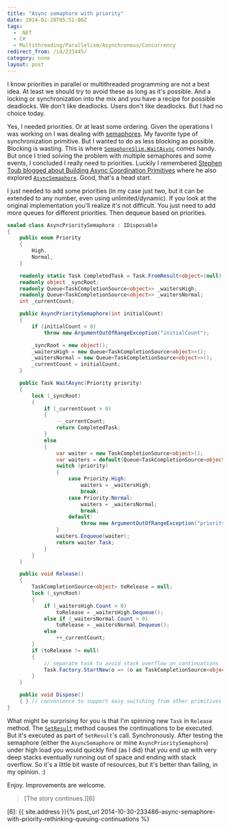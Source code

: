 ```yaml
---
title: "Async semaphore with priority"
date: 2014-02-28T05:51:00Z
tags:
  - .NET
  - C#
  - Multithreading/Parallelism/Asynchronous/Concurrency
redirect_from: /id/233445/
category: none
layout: post
---
```

I know priorities in parallel or multithreaded programming are not a best idea. At least we should try to avoid these as long as it's possible. And a locking or synchronization into the mix and you have a recipe for possible deadlocks. We don't like deadlocks. Users don't like deadlocks. But I had no choice today.

<!-- excerpt -->

Yes, I needed priorities. Or at least some ordering. Given the operations I was working on I was dealing with [semaphores][1]. My favorite type of synchronization primitive. But I wanted to do as less blocking as possible. Blocking is wasting. This is where [`SemaphoreSlim.WaitAsync`][4] comes handy. But once I tried solving the problem with multiple semaphores and some events, I concluded I really need to priorities. Luckily I remembered [Stephen Toub blogged about Building Async Coordination Primitives][2] where he also explored [`AsyncSemaphore`][3]. Good, that's a head start.

I just needed to add some priorities (in my case just two, but it can be extended to any number, even using unlimited/dynamic). If you look at the original implementation you'll realize it's not difficult. You just need to add more queues for different priorities. Then dequeue based on priorities.

```csharp
sealed class AsyncPrioritySemaphore : IDisposable
{
	public enum Priority
	{
		High,
		Normal,
	}

	readonly static Task CompletedTask = Task.FromResult<object>(null);
	readonly object _syncRoot;
	readonly Queue<TaskCompletionSource<object>> _waitersHigh;
	readonly Queue<TaskCompletionSource<object>> _waitersNormal;
	int _currentCount;

	public AsyncPrioritySemaphore(int initialCount)
	{
		if (initialCount < 0)
			throw new ArgumentOutOfRangeException("initialCount");

		_syncRoot = new object();
		_waitersHigh = new Queue<TaskCompletionSource<object>>();
		_waitersNormal = new Queue<TaskCompletionSource<object>>();
		_currentCount = initialCount;
	}

	public Task WaitAsync(Priority priority)
	{
		lock (_syncRoot)
		{
			if (_currentCount > 0)
			{
				--_currentCount;
				return CompletedTask;
			}
			else
			{
				var waiter = new TaskCompletionSource<object>();
				var waiters = default(Queue<TaskCompletionSource<object>>);
				switch (priority)
				{
					case Priority.High:
						waiters = _waitersHigh;
						break;
					case Priority.Normal:
						waiters = _waitersNormal;
						break;
					default:
						throw new ArgumentOutOfRangeException("priority");
				}
				waiters.Enqueue(waiter);
				return waiter.Task;
			}
		}
	}

	public void Release()
	{
		TaskCompletionSource<object> toRelease = null;
		lock (_syncRoot)
		{
			if (_waitersHigh.Count > 0)
				toRelease = _waitersHigh.Dequeue();
			else if (_waitersNormal.Count > 0)
				toRelease = _waitersNormal.Dequeue();
			else
				++_currentCount;
		}
		if (toRelease != null)
		{
			// separate task to avoid stack overflow on continuations
			Task.Factory.StartNew(o => (o as TaskCompletionSource<object>).SetResult(null), toRelease, TaskCreationOptions.HideScheduler).Wait();
		}
	}

	public void Dispose()
	{ } // convenience to support easy switching from other primitives
}
```

What might be surprising for you is that I'm spinning new `Task` in `Release` method. The [`SetResult`][5] method causes the continuations to be executed. But it's executed as part of `SetResult`'s call. Synchronously. After testing the semaphore (either the `AsyncSemaphore` or mine `AsyncPrioritySemaphore`) under high load you would quickly find (as I did) that you end up with very deep stacks eventually running out of space and ending with stack overflow. So it's a little bit waste of resources, but it's better than failing, in my opinion. :)

Enjoy. Improvements are welcome.

> [The story continues.][6]

[1]: http://en.wikipedia.org/wiki/Semaphore_(programming)
[2]: http://social.msdn.microsoft.com/Search/en-US?query=%22Building%20Async%20Coordination%20Primitives%22&beta=0&rn=.NET+Parallel+Programming&rq=site:blogs.msdn.com/b/pfxteam/&ac=4
[3]: http://blogs.msdn.com/b/pfxteam/archive/2012/02/12/10266983.aspx
[4]: http://msdn.microsoft.com/en-us/library/hh462723(v=vs.110).aspx
[5]: http://msdn.microsoft.com/en-us/library/dd449202(v=vs.110).aspx
[6]: {{ site.address }}{% post_url 2014-10-30-233486-async-semaphore-with-priority-rethinking-queuing-continuations %}
